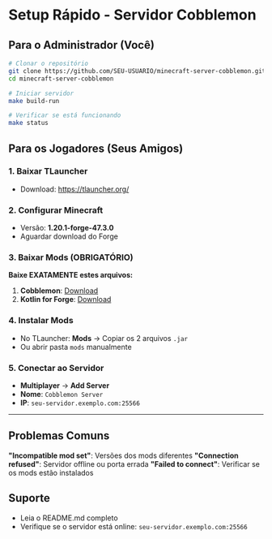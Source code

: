 # Setup Rápido - Servidor Cobblemon

## Para o Administrador (Você)

```bash
# Clonar o repositório
git clone https://github.com/SEU-USUARIO/minecraft-server-cobblemon.git
cd minecraft-server-cobblemon

# Iniciar servidor
make build-run

# Verificar se está funcionando
make status
```

## Para os Jogadores (Seus Amigos)

### 1. Baixar TLauncher
- Download: https://tlauncher.org/

### 2. Configurar Minecraft
- Versão: **1.20.1-forge-47.3.0**
- Aguardar download do Forge

### 3. Baixar Mods (OBRIGATÓRIO)
**Baixe EXATAMENTE estes arquivos:**

1. **Cobblemon**: [Download](https://cdn.modrinth.com/data/MdwFAVRL/versions/vm5zUZAg/Cobblemon-forge-1.5.2%2B1.20.1.jar)
2. **Kotlin for Forge**: [Download](https://cdn.modrinth.com/data/ordsPcFz/versions/hmeyC41q/kotlinforforge-4.11.0-all.jar)

### 4. Instalar Mods
- No TLauncher: **Mods** → Copiar os 2 arquivos `.jar`
- Ou abrir pasta `mods` manualmente

### 5. Conectar ao Servidor
- **Multiplayer** → **Add Server**
- **Nome**: `Cobblemon Server`
- **IP**: `seu-servidor.exemplo.com:25566`

---

## Problemas Comuns

**"Incompatible mod set"**: Versões dos mods diferentes
**"Connection refused"**: Servidor offline ou porta errada
**"Failed to connect"**: Verificar se os mods estão instalados

## Suporte
- Leia o README.md completo
- Verifique se o servidor está online: `seu-servidor.exemplo.com:25566` 